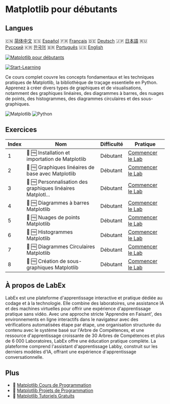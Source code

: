 # Matplotlib pour débutants

## Langues

🇨🇳 [简体中文](README_zh.md) 🇪🇸 [Español](README_es.md) 🇫🇷 [Français](README_fr.md) 🇩🇪 [Deutsch](README_de.md) 🇯🇵 [日本語](README_ja.md) 🇷🇺 [Русский](README_ru.md) 🇰🇷 [한국어](README_ko.md) 🇧🇷 [Português](README_pt.md) 🇺🇸 [English](README.md) 

[![Matplotlib pour débutants](https://cover-creator.labex.io/matplotlib-for-beginners.png?lang=fr)](https://labex.io/fr/courses/matplotlib-for-beginners)

[![Start-Learning](https://img.shields.io/badge/Start-Learning-whitesmoke?style=for-the-badge)](https://labex.io/fr/courses/matplotlib-for-beginners)

Ce cours complet couvre les concepts fondamentaux et les techniques pratiques de Matplotlib, la bibliothèque de traçage essentielle en Python. Apprenez à créer divers types de graphiques et de visualisations, notamment des graphiques linéaires, des diagrammes à barres, des nuages de points, des histogrammes, des diagrammes circulaires et des sous-graphiques.

![Matplotlib](https://img.shields.io/badge/Matplotlib-whitesmoke?style=for-the-badge&logo=matplotlib)
![Python](https://img.shields.io/badge/Python-whitesmoke?style=for-the-badge&logo=python)


## Exercices

|   Index | Nom                                                         | Difficulté   | Pratique                                                                                                                          |
|---------|-------------------------------------------------------------|--------------|-----------------------------------------------------------------------------------------------------------------------------------|
|       1 | 📖 🆓 Installation et importation de Matplotlib             | Débutant     | <a target='_blank' href='https://labex.io/fr/tutorials/matplotlib-matplotlib-installation-and-import-596567'>Commencer le Lab</a> |
|       2 | 📖 🆓 Graphiques linéaires de base avec Matplotlib          | Débutant     | <a target='_blank' href='https://labex.io/fr/tutorials/matplotlib-matplotlib-basic-line-plots-596564'>Commencer le Lab</a>        |
|       3 | 📖 🆓 Personnalisation des graphiques linéaires Matplotl... | Débutant     | <a target='_blank' href='https://labex.io/fr/tutorials/matplotlib-matplotlib-customizing-line-plots-596565'>Commencer le Lab</a>  |
|       4 | 📖 🆓 Diagrammes à barres Matplotlib                        | Débutant     | <a target='_blank' href='https://labex.io/fr/tutorials/matplotlib-matplotlib-bar-charts-596563'>Commencer le Lab</a>              |
|       5 | 📖 🆓 Nuages de points Matplotlib                           | Débutant     | <a target='_blank' href='https://labex.io/fr/tutorials/matplotlib-matplotlib-scatter-plots-596569'>Commencer le Lab</a>           |
|       6 | 📖 🆓 Histogrammes Matplotlib                               | Débutant     | <a target='_blank' href='https://labex.io/fr/tutorials/matplotlib-matplotlib-histograms-596566'>Commencer le Lab</a>              |
|       7 | 📖 🆓 Diagrammes Circulaires Matplotlib                     | Débutant     | <a target='_blank' href='https://labex.io/fr/tutorials/matplotlib-matplotlib-pie-charts-596568'>Commencer le Lab</a>              |
|       8 | 📖 🆓 Création de sous-graphiques Matplotlib                | Débutant     | <a target='_blank' href='https://labex.io/fr/tutorials/matplotlib-matplotlib-subplots-creation-596570'>Commencer le Lab</a>       |

## À propos de LabEx

LabEx est une plateforme d'apprentissage interactive et pratique dédiée au codage et à la technologie. Elle combine des laboratoires, une assistance IA et des machines virtuelles pour offrir une expérience d'apprentissage pratique sans vidéo. Avec une approche stricte 'Apprendre en Faisant', des environnements en ligne interactifs dans le navigateur avec des vérifications automatisées étape par étape, une organisation structurée du contenu avec le système basé sur l'Arbre de Compétences, et une ressource d'apprentissage croissante de 30 Arbres de Compétences et plus de 6 000 Laboratoires, LabEx offre une éducation pratique complète. La plateforme comprend l'assistant d'apprentissage Labby, construit sur les derniers modèles d'IA, offrant une expérience d'apprentissage conversationnelle.

## Plus

- 🔗 [Matplotlib Cours de Programmation](https://github.com/labex-labs/awesome-programming-courses)
- 🔗 [Matplotlib Projets de Programmation](https://github.com/labex-labs/awesome-programming-projects)
- 🔗 [Matplotlib Tutoriels Gratuits](https://github.com/labex-labs/matplotlib-free-tutorials)

